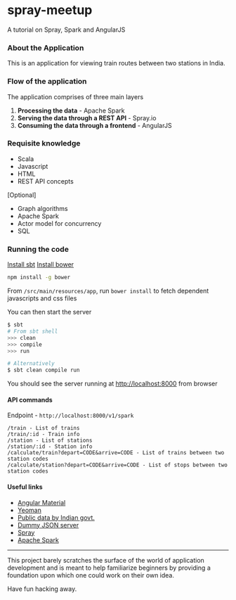 # spray-meetup
A tutorial on Spray, Spark and AngularJS

### About the Application
This is an application for viewing train routes between two stations in India.

### Flow of the application
The application comprises of three main layers
1. **Processing the data** - Apache Spark
2. **Serving the data through a REST API** - Spray.io
3. **Consuming the data through a frontend** - AngularJS

### Requisite knowledge
+ Scala
+ Javascript
+ HTML
+ REST API concepts

[Optional]
+ Graph algorithms
+ Apache Spark
+ Actor model for concurrency
+ SQL

### Running the code
[Install sbt](http://www.scala-sbt.org)
[Install bower](http://bower.io)
```bash
npm install -g bower
```
From `/src/main/resources/app`, run `bower install` to fetch dependent javascripts and css files

You can then start the server
```bash
$ sbt
# From sbt shell
>>> clean
>>> compile
>>> run

# Alternatively
$ sbt clean compile run
```

You should see the server running at [http://localhost:8000](http://localhost:8000/#/) from browser

#### API commands
Endpoint - `http://localhost:8000/v1/spark`
```
/train - List of trains
/train/:id - Train info
/station - List of stations
/station/:id - Station info
/calculate/train?depart=CODE&arrive=CODE - List of trains between two station codes
/calculate/station?depart=CODE&arrive=CODE - List of stops between two station codes
```

#### Useful links
+ [Angular Material](https://material.angularjs.org/latest/)
+ [Yeoman](http://yeoman.io)
+ [Public data by Indian govt.](https://data.gov.in)
+ [Dummy JSON server](https://github.com/typicode/json-server)
+ [Spray](http://spray.io)
+ [Apache Spark](http://spark.apache.org)

---

This project barely scratches the surface of the world of application development and is meant to help familiarize beginners by providing a foundation upon which one could work on their own idea.

Have fun hacking away. 
